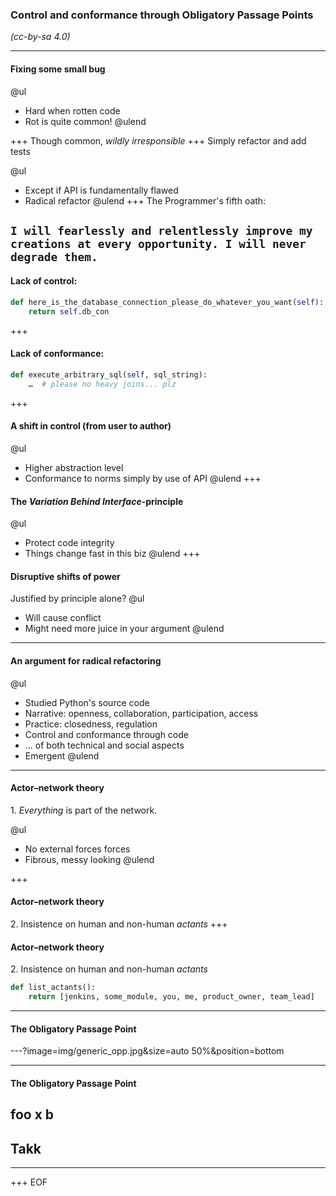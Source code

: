 ### Control and conformance through Obligatory Passage Points

_(cc-by-sa 4.0)_

---
#### Fixing some small bug

@ul
* Hard when rotten code
* Rot is quite common!
@ulend

+++
Though common, _wildly irresponsible_
+++
Simply refactor and add tests

@ul
* Except if API is fundamentally flawed
* Radical refactor
@ulend
+++
The Programmer's fifth oath:

`I will fearlessly and relentlessly improve my creations at every opportunity. I will never degrade them.`
---
#### Lack of control:

```python
def here_is_the_database_connection_please_do_whatever_you_want(self):
    return self.db_con
```
+++
#### Lack of conformance:

```python
def execute_arbitrary_sql(self, sql_string):
    …  # please no heavy joins... plz
```
+++
#### A shift in control (from user to author)

@ul
* Higher abstraction level
* Conformance to norms simply by use of API
@ulend
+++
#### The _Variation Behind Interface_-principle
@ul
* Protect code integrity
* Things change fast in this biz
@ulend
+++
#### Disruptive shifts of power

Justified by principle alone?
@ul
* Will cause conflict
* Might need more juice in your argument
@ulend
---
#### An argument for radical refactoring

@ul
* Studied Python's source code
* Narrative: openness, collaboration, participation, access
* Practice: closedness, regulation
* Control and conformance through code
* … of both technical and social aspects
* Emergent
@ulend
---
#### Actor–network theory
1\. _Everything_ is part of the network.

@ul
* No external forces forces
* Fibrous, messy looking
@ulend

+++
#### Actor–network theory
2\. Insistence on human and non-human _actants_
+++
#### Actor–network theory
2\. Insistence on human and non-human _actants_
```python
def list_actants():
    return [jenkins, some_module, you, me, product_owner, team_lead]
```
---
#### The Obligatory Passage Point
---?image=img/generic_opp.jpg&size=auto 50%&position=bottom

---
#### The Obligatory Passage Point
 foo x b
---
## Takk
---
+++
EOF
